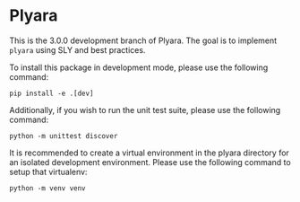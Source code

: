 # Plyara
This is the 3.0.0 development branch of Plyara. The goal is to implement `plyara` using SLY and best practices.

To install this package in development mode, please use the following command:

```
pip install -e .[dev]
```

Additionally, if you wish to run the unit test suite, please use the following command:

```
python -m unittest discover
````

It is recommended to create a virtual environment in the plyara directory for an isolated development environment.
Please use the following command to setup that virtualenv:

```
python -m venv venv
```

